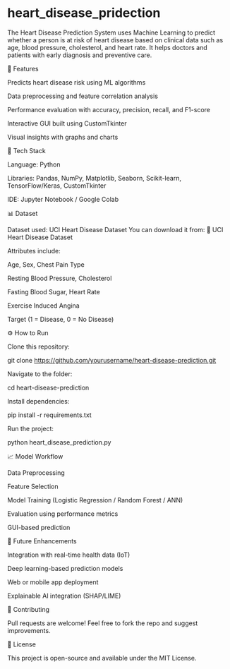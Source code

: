 # heart_disease_pridection

The Heart Disease Prediction System uses Machine Learning to predict whether a person is at risk of heart disease based on clinical data such as age, blood pressure, cholesterol, and heart rate. It helps doctors and patients with early diagnosis and preventive care.

🚀 Features

Predicts heart disease risk using ML algorithms

Data preprocessing and feature correlation analysis

Performance evaluation with accuracy, precision, recall, and F1-score

Interactive GUI built using CustomTkinter

Visual insights with graphs and charts

🧠 Tech Stack

Language: Python

Libraries: Pandas, NumPy, Matplotlib, Seaborn, Scikit-learn, TensorFlow/Keras, CustomTkinter

IDE: Jupyter Notebook / Google Colab

📊 Dataset

Dataset used: UCI Heart Disease Dataset
You can download it from:
🔗 UCI Heart Disease Dataset

Attributes include:

Age, Sex, Chest Pain Type

Resting Blood Pressure, Cholesterol

Fasting Blood Sugar, Heart Rate

Exercise Induced Angina

Target (1 = Disease, 0 = No Disease)

⚙️ How to Run

Clone this repository:

git clone https://github.com/yourusername/heart-disease-prediction.git


Navigate to the folder:

cd heart-disease-prediction


Install dependencies:

pip install -r requirements.txt


Run the project:

python heart_disease_prediction.py

📈 Model Workflow

Data Preprocessing

Feature Selection

Model Training (Logistic Regression / Random Forest / ANN)

Evaluation using performance metrics

GUI-based prediction

🔮 Future Enhancements

Integration with real-time health data (IoT)

Deep learning-based prediction models

Web or mobile app deployment

Explainable AI integration (SHAP/LIME)

🤝 Contributing

Pull requests are welcome! Feel free to fork the repo and suggest improvements.

🧾 License

This project is open-source and available under the MIT License.

